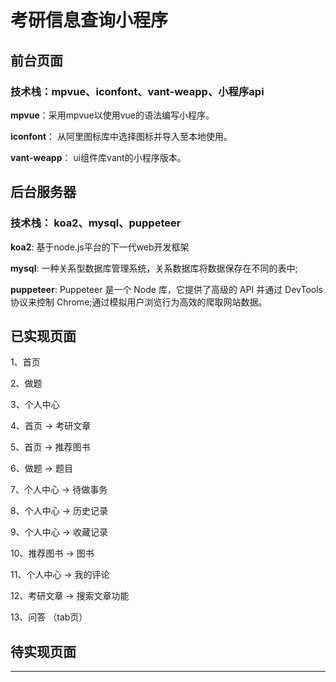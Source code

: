# 考研信息查询小程序

## 前台页面

### 技术栈：mpvue、iconfont、vant-weapp、小程序api

**mpvue**：采用mpvue以使用vue的语法编写小程序。

**iconfont**： 从阿里图标库中选择图标并导入至本地使用。

**vant-weapp**： ui组件库vant的小程序版本。

## 后台服务器

### 技术栈： koa2、mysql、puppeteer

**koa2**: 基于node.js平台的下一代web开发框架

**mysql**: 一种关系型数据库管理系统，关系数据库将数据保存在不同的表中;

**puppeteer**: Puppeteer 是一个 Node 库，它提供了高级的 API 并通过 DevTools 协议来控制 Chrome;通过模拟用户浏览行为高效的爬取网站数据。

## 已实现页面

1、首页

2、做题

3、个人中心

4、首页 -> 考研文章

5、首页 -> 推荐图书

6、做题 -> 题目

7、个人中心 -> 待做事务

8、个人中心 -> 历史记录

9、个人中心 -> 收藏记录

10、推荐图书 -> 图书

11、个人中心 -> 我的评论

12、考研文章 -> 搜索文章功能

13、问答 （tab页）

## 待实现页面

---

